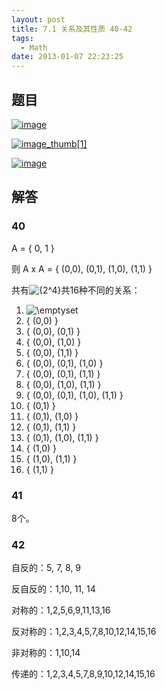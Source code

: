 ```yaml
---
layout: post
title: 7.1 关系及其性质 40-42
tags:
  - Math
date: 2013-01-07 22:23:25
---
```


## 题目

[![image](http://freewind.me/wp-content/uploads/2013/01/image_thumb148.png "image")](http://freewind.me/wp-content/uploads/2013/01/image147.png)

[![image_thumb[1]](http://freewind.me/wp-content/uploads/2013/01/image_thumb1_thumb1.png "image_thumb[1]")](http://freewind.me/wp-content/uploads/2013/01/image_thumb149.png)

[![image](http://freewind.me/wp-content/uploads/2013/01/image_thumb150.png "image")](http://freewind.me/wp-content/uploads/2013/01/image148.png)

## 解答

### 40

A = { 0, 1 }

则 A x A = { (0,0), (0,1), (1,0), (1,1) }

共有![{2^4}](http://chart.apis.google.com/chart?cht=tx&chs=1x0&chf=bg,s,FFFFFF00&chco=000000&chl=%7B2%5E4%7D)共16种不同的关系：

1.  ![\emptyset ](http://chart.apis.google.com/chart?cht=tx&chs=1x0&chf=bg,s,FFFFFF00&chco=000000&chl=%5Cemptyset%20)
2.  { (0,0) }
3.  { (0,0), (0,1) }
4.  { (0,0), (1,0) }
5.  { (0,0), (1,1) }
6.  { (0,0), (0,1), (1,0) }
7.  { (0,0), (0,1), (1,1) }
8.  { (0,0), (1,0), (1,1) }
9.  { (0,0), (0,1), (1,0), (1,1) }
10.  { (0,1) }
11.  { (0,1), (1,0) }
12.  { (0,1), (1,1) }
13.  { (0,1), (1,0), (1,1) }
14.  { (1,0) }
15.  { (1,0), (1,1) }
16.  { (1,1) }

### 41

<p>8个。

### 42

自反的：5, 7, 8, 9

反自反的：1,10, 11, 14

对称的：1,2,5,6,9,11,13,16

反对称的：1,2,3,4,5,7,8,10,12,14,15,16

非对称的：1,10,14

传递的：1,2,3,4,5,7,8,9,10,12,14,15,16
</p>